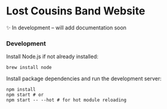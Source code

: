 # Lost Cousins Band Website

✨ In development – will add documentation soon

### Development

Install Node.js if not already installed:
```
brew install node
```

Install package dependencies and run the development server:
```
npm install
npm start # or
npm start -- --hot # for hot module reloading
```
